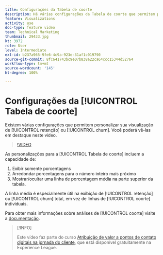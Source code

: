 ```yaml
---
title: Configurações da Tabela de coorte
description: Há várias configurações da Tabela de coorte que permitem personalizar sua visualização de retenção ou churn. Você poderá vê-las em destaque neste vídeo.
feature: Visualizations
activity: use
doc-type: feature video
team: Technical Marketing
thumbnail: 29433.jpg
kt: 3972
role: User
level: Intermediate
exl-id: b237a965-9fe6-4c9a-923e-31af1c019790
source-git-commit: 8fc641743bc9e07b838a22ca64ccc15344d52764
workflow-type: tm+mt
source-wordcount: '145'
ht-degree: 100%

---
```


# Configurações da [!UICONTROL Tabela de coorte]

Existem várias configurações que permitem personalizar sua visualização de [!UICONTROL retenção] ou [!UICONTROL churn]. Você poderá vê-las em destaque neste vídeo.

>[!VIDEO](https://video.tv.adobe.com/v/29433/?quality=12&learn=on)

As personalizações para a [!UICONTROL Tabela de coorte] incluem a capacidade de:

1. Exibir somente porcentagens
1. Arredondar porcentagens para o número inteiro mais próximo
1. Mostrar/ocultar uma linha de porcentagem média na parte superior da tabela.

A linha média é especialmente útil na exibição de [!UICONTROL retenção] ou [!UICONTROL churn] total, em vez de linhas de [!UICONTROL coorte] individuais.

Para obter mais informações sobre análises de [!UICONTROL coorte] visite a [documentação](https://experienceleague.adobe.com/docs/analytics/analyze/analysis-workspace/visualizations/cohort-table/t-cohort.html?lang=pt-BR).

>[!INFO]
>
> Este vídeo faz parte do curso [Atribuição de valor a pontos de contato digitais na jornada do cliente](https://experienceleague.adobe.com/?recommended=Analytics-U-1-2020.2&amp;lang=pt-BR), que está disponível gratuitamente na Experience League.